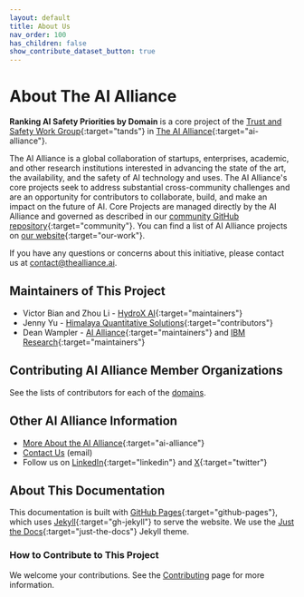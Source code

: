 ```yaml
---
layout: default
title: About Us
nav_order: 100
has_children: false
show_contribute_dataset_button: true
---
```


# About The AI Alliance

**Ranking AI Safety Priorities by Domain** is a core project of the [Trust and Safety Work Group](https://thealliance.ai/focusareas/trust-and-safety){:target="tands"} in [The AI Alliance](https://thealliance.ai){:target="ai-alliance"}. 

The AI Alliance is a global collaboration of startups, enterprises, academic, and other research institutions interested in advancing the state of the art, the availability, and the safety of AI technology and uses. The AI Alliance's core projects seek to address substantial cross-community challenges and are an opportunity for contributors to collaborate, build, and make an impact on the future of AI. Core Projects are managed directly by the AI Alliance and governed as described in our [community GitHub repository](https://github.com/The-AI-Alliance/community){:target="community"}. You can find a list of AI Alliance projects on [our website](https://thealliance.ai/our-work){:target="our-work"}.

If you have any questions or concerns about this initiative, please contact us at [contact@thealliance.ai](mailto:contact@thealliance.ai).

## Maintainers of This Project

* Victor Bian and Zhou Li - [HydroX AI](https://www.hydrox.ai/){:target="maintainers"} 
* Jenny Yu - [Himalaya Quantitative Solutions](https://www.himalayaqs.com/){:target="contributors"}
* Dean Wampler - [AI Alliance](https://thealliance.ai){:target="maintainers"} and [IBM Research](https://research.ibm.com/){:target="maintainers"}

## Contributing AI Alliance Member Organizations

See the lists of contributors for each of the [domains]({{site.baseurl}}/domains/domains).

## Other AI Alliance Information

* [More About the AI Alliance](https://thealliance.ai/about-aia){:target="ai-alliance"}
* [Contact Us](mailto:contact@thealliance.ai) (email)
* Follow us on [LinkedIn](https://www.linkedin.com/company/the-aialliance/){:target="linkedin"} and [X](https://x.com/thealliance_ai){:target="twitter"}

## About This Documentation

This documentation is built with [GitHub Pages](https://pages.github.com/){:target="github-pages"}, which uses [Jekyll](https://github.com/jekyll/jekyll){:target="gh-jekyll"} to serve the website. We use the [Just the Docs](https://just-the-docs.github.io/just-the-docs/){:target="just-the-docs"} Jekyll theme.

### How to Contribute to This Project

We welcome your contributions. See the [Contributing]({{site.baseurl}}/contributing) page for more information.